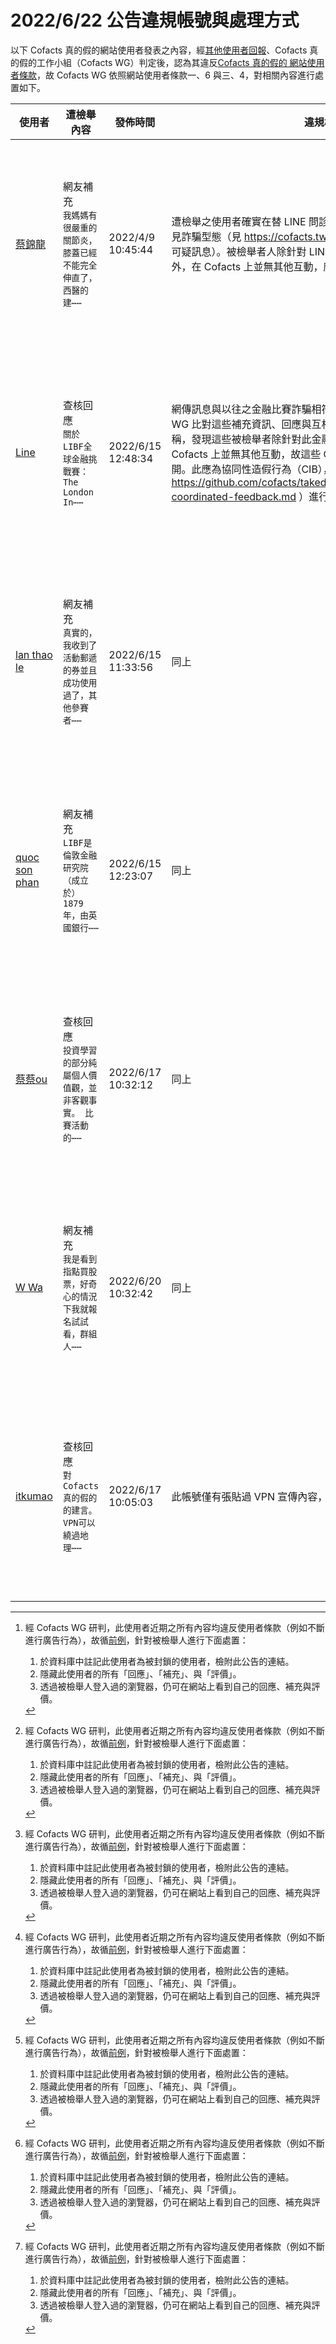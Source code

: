 2022/6/22 公告違規帳號與處理方式
=========

以下 Cofacts 真的假的網站使用者發表之內容，經[其他使用者回報](https://docs.google.com/spreadsheets/d/e/2PACX-1vRdcwXdC36xfgXfSMSk527Zbel9A-__vwRXkQ0NjkzSXoSPETCFc7sI7SoaAFdPCfskugtQL-Md8JgH/pubhtml?gid=438362561&single=true)、Cofacts 真的假的工作小組（Cofacts WG）判定後，認為其違反[Cofacts 真的假的 網站使用者條款](https://github.com/cofacts/rumors-site/blob/master/LEGAL.md)，故 Cofacts WG 依照網站使用者條款一、6 與三、4，對相關內容進行處置如下。

| 使用者 | 遭檢舉內容 | 發佈時間 | 違規樣態 | 處置 |
| ----- | -------- | ------- | ------- | --- |
| [蔡錦龍](https://cofacts.github.io/community-builder/#/editorworks?showAll=1&day=365&userId=pCYhDIABvUvLpBdgNQql) | 網友補充<br>`我媽媽有很嚴重的關節炎，膝蓋已經不能完全伸直了，西醫的建⋯⋯` | 2022/4/9 10:45:44 | 遭檢舉之使用者確實在替 LINE 問診詐騙開脫，原始訊息完全符合常見詐騙型態（見 https://cofacts.tw/article/1ncz4eisymvwo 的相似可疑訊息）。被檢舉者人除針對 LINE 問診詐騙訊息進行回報補充之外，在 Cofacts 上並無其他互動，應是詐騙集團的廣告帳號。 | 隱藏所有被檢舉人發表之內容 [^block] |
| [Line](https://cofacts.github.io/community-builder/#/editorworks?showAll=1&day=365&userId=s1OfZYEBZ4FY5vnAyzRo) | 查核回應<br>`關於LIBF全球金融挑戰賽： The London In⋯⋯` | 2022/6/15 12:48:34 | 網傳訊息與以往之金融比賽詐騙相符，確實為詐騙集團。Cofacts WG 比對這些補充資訊、回應與互相按讚之時間、用語、與使用者名稱，發現這些被檢舉者除針對此金融詐騙訊息進行互動之外，在 Cofacts 上並無其他互動，故這些 Cofacts 帳號應是專門為留言而開。此應為協同性造假行為（CIB），故循往例（ https://github.com/cofacts/takedowns/blob/master/2022/0617-coordinated-feedback.md ）進行封鎖。 | 隱藏所有被檢舉人發表之內容 [^block] |
| [lan thao le](https://cofacts.github.io/community-builder/#/editorworks?showAll=1&day=365&userId=ZlNoZYEBZ4FY5vnAljSF) | 網友補充<br>`真實的，我收到了活動郵遞的券並且成功使用過了，其他參賽者⋯⋯` | 2022/6/15 11:33:56 | 同上 | 隱藏所有被檢舉人發表之內容 [^block] |
| [quoc son phan](https://cofacts.github.io/community-builder/#/editorworks?showAll=1&day=365&userId=pVOTZYEBZ4FY5vnAnTTq) | 網友補充<br>`LIBF是倫敦金融研究院（成立於）1879年，由英國銀行⋯⋯` | 2022/6/15 12:23:07 | 同上 | 隱藏所有被檢舉人發表之內容 [^block] |
| [蔡蔡ou](https://cofacts.github.io/community-builder/#/editorworks?showAll=1&day=365&userId=RlN3b4EBZ4FY5vnA6T8Q) | 查核回應<br>`投資學習的部分純屬個人價值觀，並非客觀事實。 比賽活動的⋯⋯` | 2022/6/17 10:32:12 | 同上 | 隱藏所有被檢舉人發表之內容 [^block] |
| [W Wa](https://cofacts.github.io/community-builder/#/editorworks?showAll=1&day=365&userId=rcOxB30BucwAqrbaXHTu) | 網友補充<br>`我是看到指點買股票，好奇心的情況下我就報名試試看，群組人⋯⋯` | 2022/6/20 10:32:42 | 同上 | 隱藏所有被檢舉人發表之內容 [^block] |
| [itkumao](https://cofacts.github.io/community-builder/#/editorworks?showAll=1&day=365&userId=JlNib4EBZ4FY5vnAlj-a) | 查核回應<br>`對 Cofacts 真的假的的建言。 VPN可以繞過地理⋯⋯` | 2022/6/17 10:05:03 | 此帳號僅有張貼過 VPN 宣傳內容，應為廣告帳號。 | 隱藏所有被檢舉人發表之內容 [^block] |

[^block]: 
    經 Cofacts WG 研判，此使用者近期之所有內容均違反使用者條款（例如不斷進行廣告行為），故循[前例](https://github.com/cofacts/takedowns/blob/master/2021/1125-2nd-spam.md)，針對被檢舉人進行下面處置：
    1. 於資料庫中註記此使用者為被封鎖的使用者，檢附此公告的連結。
    2. 隱藏此使用者的所有「回應」、「補充」、與「評價」。
    3. 透過被檢舉人登入過的瀏覽器，仍可在網站上看到自己的回應、補充與評價。
